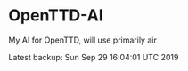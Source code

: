 # OpenTTD-AI
My AI for OpenTTD, will use primarily air

Latest backup: Sun Sep 29 16:04:01 UTC 2019

